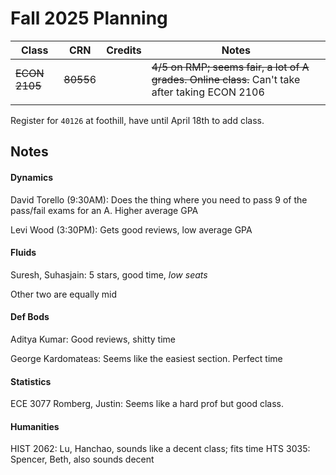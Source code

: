 # Fall 2025 Planning



| Class         | CRN       | Credits | Notes                                                                                          |
| ------------- | --------- | ------- | ---------------------------------------------------------------------------------------------- |
| ~~ECON 2105~~ | ~~8055~~6 |         | ~~4/5 on RMP; seems fair, a lot of A grades. Online class.~~ Can't take after taking ECON 2106 |
|               |           |         |                                                                                                |


Register for `40126` at foothill, have until April 18th to add class.


## Notes

#### Dynamics

David Torello (9:30AM): Does the thing where you need to pass 9 of the pass/fail exams for an A. Higher average GPA

Levi Wood (3:30PM): Gets good reviews, low average GPA

#### Fluids
  
Suresh, Suhasjain: 5 stars, good time, *low seats*

Other two are equally mid

#### Def Bods

Aditya Kumar: Good reviews, shitty time

George Kardomateas: Seems like the easiest section. Perfect time

#### Statistics

ECE 3077  Romberg, Justin: Seems like a hard prof but good class.

#### Humanities 

HIST 2062: Lu, Hanchao, sounds like a decent class; fits time 
HTS 3035: Spencer, Beth, also sounds decent